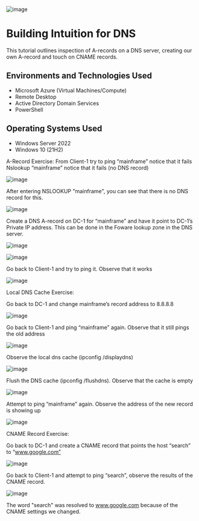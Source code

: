 ![image](https://github.com/AntIT-1/dns/assets/141161539/4f8deb0c-d7a4-4254-a217-d552e062beac)


</p>

<h1>Building Intuition for DNS </h1>
This tutorial outlines inspection of A-records on a DNS server, creating our own A-record and touch on CNAME records. 




<h2>Environments and Technologies Used</h2>

- Microsoft Azure (Virtual Machines/Compute)
- Remote Desktop
- Active Directory Domain Services
- PowerShell

<h2>Operating Systems Used </h2>

- Windows Server 2022
- Windows 10 (21H2)


A-Record Exercise:
From Client-1 try to ping “mainframe” notice that it fails
Nslookup “mainframe” notice that it fails (no DNS record)

![image](https://github.com/AntIT-1/dns/assets/141161539/3f04996e-c1d8-4204-b24c-ede8e11eea70)

After entering NSLOOKUP "mainframe", you can see that there is no DNS record for this. 

![image](https://github.com/AntIT-1/dns/assets/141161539/86548bfa-6155-43a1-aa84-fe9bdf842091)

Create a DNS A-record on DC-1 for “mainframe” and have it point to DC-1’s Private IP address. This can be done in the Foware lookup zone in the DNS server. 

![image](https://github.com/AntIT-1/dns/assets/141161539/7fbbf9c2-0e24-47d0-a2fe-96258d45106e)

![image](https://github.com/AntIT-1/dns/assets/141161539/99a14386-ed04-4458-b1fb-00447c555a25)

Go back to Client-1 and try to ping it. Observe that it works

![image](https://github.com/AntIT-1/dns/assets/141161539/4c5ceb08-9248-4826-805e-c4b76199d482)

Local DNS Cache Exercise:

Go back to DC-1 and change mainframe’s record address to 8.8.8.8

![image](https://github.com/AntIT-1/dns/assets/141161539/dd118a6a-f286-49df-868e-023fdd3a0abe)


Go back to Client-1 and ping “mainframe” again. Observe that it still pings the old address

![image](https://github.com/AntIT-1/dns/assets/141161539/0b9a86f7-40c2-412d-9769-c269024438b0)


Observe the local dns cache (ipconfig /displaydns)

![image](https://github.com/AntIT-1/dns/assets/141161539/2b73a41b-fcd3-435f-8417-f185daec0d7b)




Flush the DNS cache (ipconfig /flushdns). Observe that the cache is empty

![image](https://github.com/AntIT-1/dns/assets/141161539/521c3745-0c1c-4655-9f02-29bee543677e)




Attempt to ping “mainframe” again. Observe the address of the new record is showing up

![image](https://github.com/AntIT-1/dns/assets/141161539/82152922-360b-48b1-8fbc-05b5ab87decc)

CNAME Record Exercise:

Go back to DC-1 and create a CNAME record that points the host “search” to “www.google.com”


![image](https://github.com/AntIT-1/dns/assets/141161539/ec07008f-e8ea-40c8-948e-d228f57c8c26)

Go back to Client-1 and attempt to ping “search”, observe the results of the CNAME record. 

![image](https://github.com/AntIT-1/dns/assets/141161539/ac59ddf3-7987-4204-8250-21d3d1c13180)

The word "search" was resolved to www.google.com because of the CNAME settings we changed. 






















